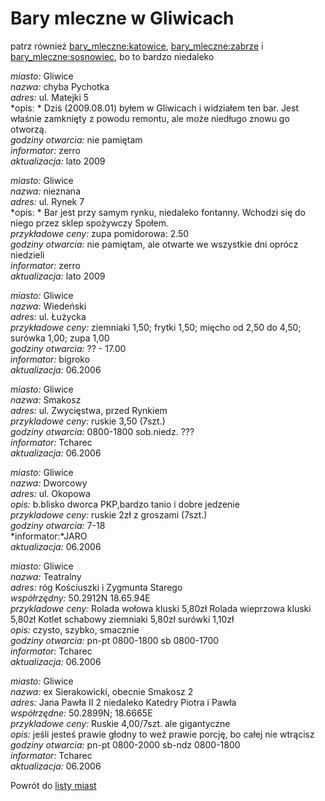 # Bary mleczne w Gliwicach

patrz również [bary_mleczne:katowice](bary_mleczne/katowice), [bary_mleczne:zabrze](bary_mleczne/zabrze) i [bary_mleczne:sosnowiec](bary_mleczne/sosnowiec), bo to bardzo niedaleko

*miasto:* Gliwice <br/>
*nazwa:* chyba Pychotka <br/>
*adres:* ul. Matejki 5 <br/>
*opis: * Dziś (2009.08.01) byłem w Gliwicach i widziałem ten bar. Jest właśnie zamknięty z powodu remontu, ale może niedługo znowu go otworzą. <br/>
*godziny otwarcia:* nie pamiętam <br/>
*informator:* zerro <br/>
*aktualizacja:* lato 2009 <br/>



*miasto:* Gliwice <br/>
*nazwa:* nieznana <br/>
*adres:* ul. Rynek 7 <br/>
*opis: * Bar jest przy samym rynku, niedaleko fontanny. Wchodzi się do niego przez sklep spożywczy Społem. <br/>
*przykładowe ceny:* zupa pomidorowa: 2.50  <br/>
*godziny otwarcia:* nie pamiętam, ale otwarte we wszystkie dni oprócz niedzieli <br/>
*informator:* zerro <br/>
*aktualizacja:* lato 2009 <br/>





*miasto:* Gliwice <br/>
*nazwa:* Wiedeński <br/>
*adres:* ul. Łużycka <br/>
*przykładowe ceny:* ziemniaki 1,50; frytki 1,50; mięcho od 2,50 do 4,50; surówka 1,00; zupa 1,00  <br/>
*godziny otwarcia:* ?? - 17.00 <br/>
*informator:* bigroko <br/>
*aktualizacja:* 06.2006 <br/>


*miasto:*  Gliwice    <br/>
*nazwa:*  Smakosz   <br/>
*adres:*  ul. Zwycięstwa, przed Rynkiem    <br/>
*przykladowe ceny:*  ruskie 3,50 (7szt.)   <br/>
*godziny otwarcia:*  0800-1800 sob.niedz. ???   <br/>
*informator:*  Tcharec   <br/>
*aktualizacja:*    06.2006   <br/>



*miasto:*  Gliwice    <br/>
*nazwa:*  Dworcowy   <br/>
*adres:*  ul. Okopowa   <br/>
*opis:*  b.blisko dworca PKP,bardzo tanio i dobre jedzenie  <br/>
*przykladowe ceny:*  ruskie 2zł z groszami (7szt.)   <br/>
*godziny otwarcia:* 7-18<br/>
*informator:*JARO  <br/>
*aktualizacja:*    06.2006   <br/>


*miasto:*  Gliwice    <br/>
*nazwa:*  Teatralny   <br/>
*adres:*  róg Kościuszki i Zygmunta Starego   <br/>
*współrzędny:*  50.2912N 18.65.94E   <br/>
*przykladowe ceny:*  Rolada wołowa kluski 5,80zł Rolada wieprzowa kluski 5,80zł Kotlet schabowy ziemniaki 5,80zł surówki 1,10zł   <br/>
*opis:*  czysto, szybko, smacznie    <br/>
*godziny otwarcia:*  pn-pt 0800-1800 sb 0800-1700   <br/>
*informator:*  Tcharec   <br/>
*aktualizacja:*   06.2006   <br/>



*miasto:*  Gliwice    <br/>
*nazwa:*  ex Sierakowicki, obecnie Smakosz 2   <br/>
*adres:*  Jana Pawła II 2   niedaleko Katedry Piotra i Pawła  <br/>
*współrzędne:*    50.2899N; 18.6665E   <br/>
*przykladowe ceny:*  Ruskie 4,00/7szt. ale gigantyczne   <br/>
*opis:*  jeśli jesteś prawie głodny to weź prawie porcję, bo całej nie wtrącisz   <br/>
*godziny otwarcia:*  pn-pt 0800-2000 sb-ndz 0800-1800   <br/>
*informator:*  Tcharec   <br/>
*aktualizacja:*   06.2006    <br/>


Powrót do [listy miast](/bary_mleczne)
